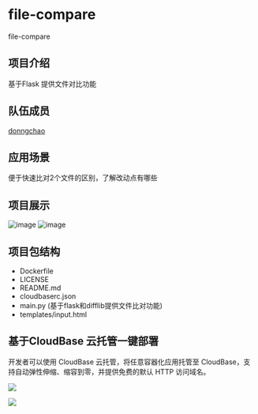 # file-compare
file-compare

## 项目介绍
基于Flask 提供文件对比功能

## 队伍成员
[donngchao](https://github.com/donngchao)



## 应用场景
便于快速比对2个文件的区别，了解改动点有哪些

## 项目展示
![image](https://user-images.githubusercontent.com/13656237/148884793-3fbced5c-956d-4c38-bd6a-6f8838b34b4a.png)
![image](https://user-images.githubusercontent.com/13656237/148885210-233b2689-0533-41bc-bac2-c97f28e3c68e.png)



## 项目包结构
- Dockerfile
- LICENSE
- README.md
- cloudbaserc.json
- main.py (基于flask和difflib提供文件比对功能)
- templates/input.html



## 基于CloudBase 云托管一键部署
开发者可以使用 CloudBase 云托管，将任意容器化应用托管至 CloudBase，支持自动弹性伸缩、缩容到零，并提供免费的默认 HTTP 访问域名。


[![](https://main.qcloudimg.com/raw/95b6b680ef97026ae10809dbd6516117.svg)](https://console.cloud.tencent.com/tcb/env/index?action=CreateAndDeployCloudBaseProject&appUrl=https%3A%2F%2Fgithub.com%2Fdonngchao%2Ffile-compare&branch=main)

[![](https://main.qcloudimg.com/raw/67f5a389f1ac6f3b4d04c7256438e44f.svg)](https://console.cloud.tencent.com/tcb/env/index?action=CreateAndDeployCloudBaseProject&appUrl=https%3A%2F%2Fgithub.com%2Fdonngchao%2Ffile-compare&branch=main)
